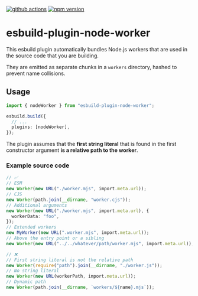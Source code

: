 [![github actions](https://github.com/s-h-a-d-o-w/esbuild-plugin-node-worker/actions/workflows/ci.yaml/badge.svg)](https://github.com/s-h-a-d-o-w/esbuild-plugin-node-worker/actions/workflows/ci.yaml)
[![npm version](https://img.shields.io/npm/v/esbuild-plugin-node-worker)](https://www.npmjs.com/package/esbuild-plugin-node-worker)

# esbuild-plugin-node-worker

This esbuild plugin automatically bundles Node.js workers that are used in the source code that you are building.

They are emitted as separate chunks in a `workers` directory, hashed to prevent name collisions.

## Usage

```typescript
import { nodeWorker } from "esbuild-plugin-node-worker";

esbuild.build({
  // ...
  plugins: [nodeWorker],
});
```

The plugin assumes that the **first string literal** that is found in the first constructor argument **is a relative path to the worker**.

### Example source code

```typescript
// ✅
// ESM
new Worker(new URL("./worker.mjs", import.meta.url));
// CJS
new Worker(path.join(__dirname, "worker.cjs"));
// Additional arguments
new Worker(new URL("./worker.mjs", import.meta.url), {
  workerData: "foo",
});
// Extended workers
new MyWorker(new URL(".worker.mjs", import.meta.url));
// Above the entry point or a sibling
new Worker(new URL("../../whatever/path/worker.mjs", import.meta.url));
```

```typescript
// ❌
// First string literal is not the relative path
new Worker(require("path").join(__dirname, "./worker.js"));
// No string literal
new Worker(new URL(workerPath, import.meta.url));
// Dynamic path
new Worker(path.join(__dirname, `workers/${name}.mjs`));
```